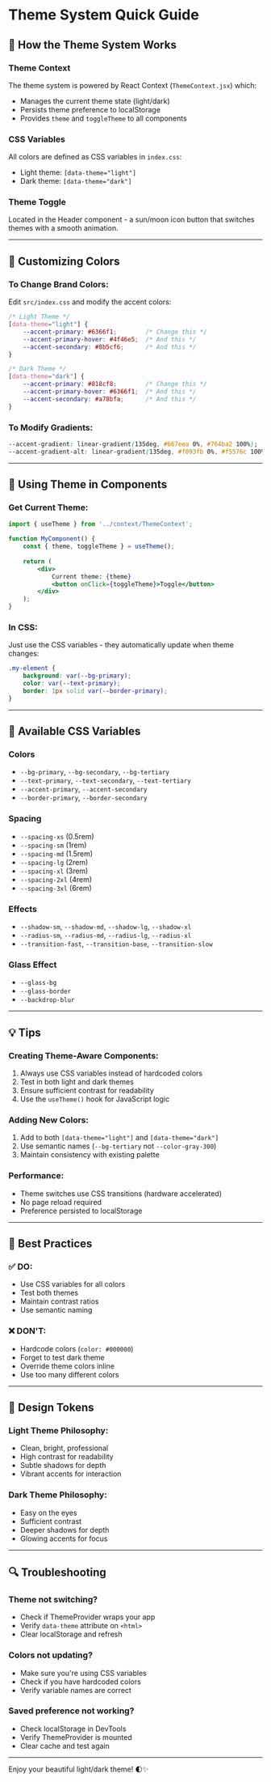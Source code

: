 # Theme System Quick Guide

## 🎨 How the Theme System Works

### Theme Context
The theme system is powered by React Context (`ThemeContext.jsx`) which:
- Manages the current theme state (light/dark)
- Persists theme preference to localStorage
- Provides `theme` and `toggleTheme` to all components

### CSS Variables
All colors are defined as CSS variables in `index.css`:
- Light theme: `[data-theme="light"]`
- Dark theme: `[data-theme="dark"]`

### Theme Toggle
Located in the Header component - a sun/moon icon button that switches themes with a smooth animation.

---

## 🎨 Customizing Colors

### To Change Brand Colors:
Edit `src/index.css` and modify the accent colors:

```css
/* Light Theme */
[data-theme="light"] {
    --accent-primary: #6366f1;        /* Change this */
    --accent-primary-hover: #4f46e5;  /* And this */
    --accent-secondary: #8b5cf6;      /* And this */
}

/* Dark Theme */
[data-theme="dark"] {
    --accent-primary: #818cf8;        /* Change this */
    --accent-primary-hover: #6366f1;  /* And this */
    --accent-secondary: #a78bfa;      /* And this */
}
```

### To Modify Gradients:
```css
--accent-gradient: linear-gradient(135deg, #667eea 0%, #764ba2 100%);
--accent-gradient-alt: linear-gradient(135deg, #f093fb 0%, #f5576c 100%);
```

---

## 🎯 Using Theme in Components

### Get Current Theme:
```jsx
import { useTheme } from '../context/ThemeContext';

function MyComponent() {
    const { theme, toggleTheme } = useTheme();
    
    return (
        <div>
            Current theme: {theme}
            <button onClick={toggleTheme}>Toggle</button>
        </div>
    );
}
```

### In CSS:
Just use the CSS variables - they automatically update when theme changes:
```css
.my-element {
    background: var(--bg-primary);
    color: var(--text-primary);
    border: 1px solid var(--border-primary);
}
```

---

## 🎨 Available CSS Variables

### Colors
- `--bg-primary`, `--bg-secondary`, `--bg-tertiary`
- `--text-primary`, `--text-secondary`, `--text-tertiary`
- `--accent-primary`, `--accent-secondary`
- `--border-primary`, `--border-secondary`

### Spacing
- `--spacing-xs` (0.5rem)
- `--spacing-sm` (1rem)
- `--spacing-md` (1.5rem)
- `--spacing-lg` (2rem)
- `--spacing-xl` (3rem)
- `--spacing-2xl` (4rem)
- `--spacing-3xl` (6rem)

### Effects
- `--shadow-sm`, `--shadow-md`, `--shadow-lg`, `--shadow-xl`
- `--radius-sm`, `--radius-md`, `--radius-lg`, `--radius-xl`
- `--transition-fast`, `--transition-base`, `--transition-slow`

### Glass Effect
- `--glass-bg`
- `--glass-border`
- `--backdrop-blur`

---

## 💡 Tips

### Creating Theme-Aware Components:
1. Always use CSS variables instead of hardcoded colors
2. Test in both light and dark themes
3. Ensure sufficient contrast for readability
4. Use the `useTheme()` hook for JavaScript logic

### Adding New Colors:
1. Add to both `[data-theme="light"]` and `[data-theme="dark"]`
2. Use semantic names (`--bg-tertiary` not `--color-gray-300`)
3. Maintain consistency with existing palette

### Performance:
- Theme switches use CSS transitions (hardware accelerated)
- No page reload required
- Preference persisted to localStorage

---

## 🚀 Best Practices

### ✅ DO:
- Use CSS variables for all colors
- Test both themes
- Maintain contrast ratios
- Use semantic naming

### ❌ DON'T:
- Hardcode colors (`color: #000000`)
- Forget to test dark theme
- Override theme colors inline
- Use too many different colors

---

## 🎨 Design Tokens

### Light Theme Philosophy:
- Clean, bright, professional
- High contrast for readability
- Subtle shadows for depth
- Vibrant accents for interaction

### Dark Theme Philosophy:
- Easy on the eyes
- Sufficient contrast
- Deeper shadows for depth
- Glowing accents for focus

---

## 🔍 Troubleshooting

### Theme not switching?
- Check if ThemeProvider wraps your app
- Verify `data-theme` attribute on `<html>`
- Clear localStorage and refresh

### Colors not updating?
- Make sure you're using CSS variables
- Check if you have hardcoded colors
- Verify variable names are correct

### Saved preference not working?
- Check localStorage in DevTools
- Verify ThemeProvider is mounted
- Clear cache and test again

---

Enjoy your beautiful light/dark theme! 🌓✨


